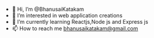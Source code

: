 - 👋 Hi, I’m @BhanusaiKatakam
- 👀 I’m interested in web application creations
- 🌱 I’m currently learning Reactjs,Node js and Express js
- 📫 How to reach me bhanusaikatakam@gmail.com

<!---
BhanusaiKatakam/BhanusaiKatakam is a ✨ special ✨ repository because its `README.md` (this file) appears on your GitHub profile.
You can click the Preview link to take a look at your changes.
--->
